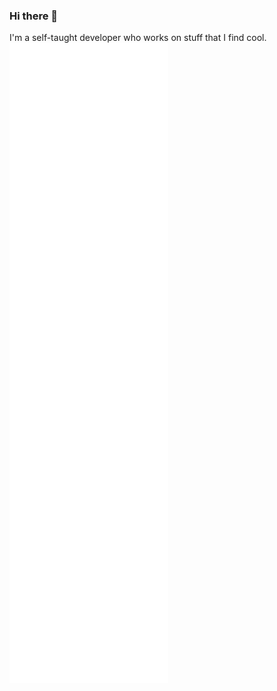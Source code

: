 ### Hi there 👋
I'm a self-taught developer who works on stuff that I find cool.
![Metrics](github-metrics.svg)
